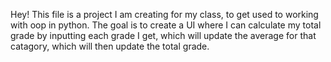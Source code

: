 Hey!
This file is a project I am creating for my class, to get used to working with oop in python.
The goal is to create a UI where I can calculate my total grade by inputting each grade I get, which will update the average for that catagory, which will then update the total grade.
